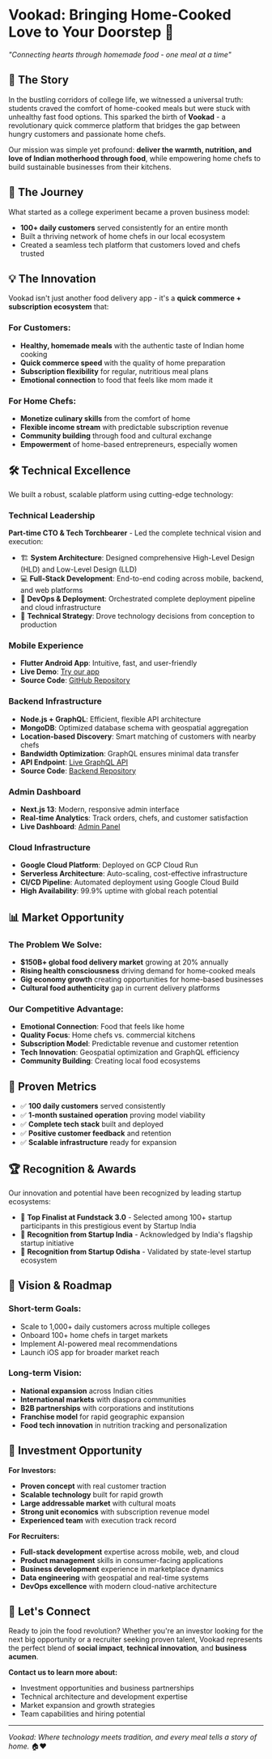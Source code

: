 # Vookad: Bringing Home-Cooked Love to Your Doorstep 🍛

*"Connecting hearts through homemade food - one meal at a time"*

## 🌟 The Story

In the bustling corridors of college life, we witnessed a universal truth: students craved the comfort of home-cooked meals but were stuck with unhealthy fast food options. This sparked the birth of **Vookad** - a revolutionary quick commerce platform that bridges the gap between hungry customers and passionate home chefs.

Our mission was simple yet profound: **deliver the warmth, nutrition, and love of Indian motherhood through food**, while empowering home chefs to build sustainable businesses from their kitchens.

## 🚀 The Journey

What started as a college experiment became a proven business model:
- **100+ daily customers** served consistently for an entire month
- Built a thriving network of home chefs in our local ecosystem
- Created a seamless tech platform that customers loved and chefs trusted

## 💡 The Innovation

Vookad isn't just another food delivery app - it's a **quick commerce + subscription ecosystem** that:

### For Customers:
- **Healthy, homemade meals** with the authentic taste of Indian home cooking
- **Quick commerce speed** with the quality of home preparation
- **Subscription flexibility** for regular, nutritious meal plans
- **Emotional connection** to food that feels like mom made it

### For Home Chefs:
- **Monetize culinary skills** from the comfort of home
- **Flexible income stream** with predictable subscription revenue
- **Community building** through food and cultural exchange
- **Empowerment** of home-based entrepreneurs, especially women

## 🛠️ Technical Excellence

We built a robust, scalable platform using cutting-edge technology:

### **Technical Leadership**
**Part-time CTO & Tech Torchbearer** - Led the complete technical vision and execution:
- 🏗️ **System Architecture**: Designed comprehensive High-Level Design (HLD) and Low-Level Design (LLD)
- 💻 **Full-Stack Development**: End-to-end coding across mobile, backend, and web platforms  
- 🚀 **DevOps & Deployment**: Orchestrated complete deployment pipeline and cloud infrastructure
- 🎯 **Technical Strategy**: Drove technology decisions from conception to production

### **Mobile Experience**
- **Flutter Android App**: Intuitive, fast, and user-friendly
- **Live Demo**: [Try our app](https://appetize.io/app/b_fuisbou5wmkluzdgj7fs66mwnm)
- **Source Code**: [GitHub Repository](https://github.com/Vookad-com/vookadapp)

### **Backend Infrastructure**
- **Node.js + GraphQL**: Efficient, flexible API architecture
- **MongoDB**: Optimized database schema with geospatial aggregation
- **Location-based Discovery**: Smart matching of customers with nearby chefs
- **Bandwidth Optimization**: GraphQL ensures minimal data transfer
- **API Endpoint**: [Live GraphQL API](https://api.vookad.com/graphql)
- **Source Code**: [Backend Repository](https://github.com/Vookad-com/vookadbackend)

### **Admin Dashboard**
- **Next.js 13**: Modern, responsive admin interface
- **Real-time Analytics**: Track orders, chefs, and customer satisfaction
- **Live Dashboard**: [Admin Panel](https://vookad-admin-git-master-wevookads.vercel.app)

### **Cloud Infrastructure**
- **Google Cloud Platform**: Deployed on GCP Cloud Run
- **Serverless Architecture**: Auto-scaling, cost-effective infrastructure
- **CI/CD Pipeline**: Automated deployment using Google Cloud Build
- **High Availability**: 99.9% uptime with global reach potential

## 📊 Market Opportunity

### **The Problem We Solve:**
- **$150B+ global food delivery market** growing at 20% annually
- **Rising health consciousness** driving demand for home-cooked meals
- **Gig economy growth** creating opportunities for home-based businesses
- **Cultural food authenticity** gap in current delivery platforms

### **Our Competitive Advantage:**
- **Emotional Connection**: Food that feels like home
- **Quality Focus**: Home chefs vs. commercial kitchens
- **Subscription Model**: Predictable revenue and customer retention
- **Tech Innovation**: Geospatial optimization and GraphQL efficiency
- **Community Building**: Creating local food ecosystems

## 🎯 Proven Metrics

- ✅ **100 daily customers** served consistently
- ✅ **1-month sustained operation** proving model viability
- ✅ **Complete tech stack** built and deployed
- ✅ **Positive customer feedback** and retention
- ✅ **Scalable infrastructure** ready for expansion

## 🏆 Recognition & Awards

Our innovation and potential have been recognized by leading startup ecosystems:

- 🥇 **Top Finalist at Fundstack 3.0** - Selected among 100+ startup participants in this prestigious event by Startup India
- 🌟 **Recognition from Startup India** - Acknowledged by India's flagship startup initiative
- 🏅 **Recognition from Startup Odisha** - Validated by state-level startup ecosystem


## 🔮 Vision & Roadmap

### **Short-term Goals:**
- Scale to 1,000+ daily customers across multiple colleges
- Onboard 100+ home chefs in target markets
- Implement AI-powered meal recommendations
- Launch iOS app for broader market reach

### **Long-term Vision:**
- **National expansion** across Indian cities
- **International markets** with diaspora communities
- **B2B partnerships** with corporations and institutions
- **Franchise model** for rapid geographic expansion
- **Food tech innovation** in nutrition tracking and personalization

## 💼 Investment Opportunity

**For Investors:**
- **Proven concept** with real customer traction
- **Scalable technology** built for rapid growth
- **Large addressable market** with cultural moats
- **Strong unit economics** with subscription revenue model
- **Experienced team** with execution track record

**For Recruiters:**
- **Full-stack development** expertise across mobile, web, and cloud
- **Product management** skills in consumer-facing applications
- **Business development** experience in marketplace dynamics
- **Data engineering** with geospatial and real-time systems
- **DevOps excellence** with modern cloud-native architecture

## 🤝 Let's Connect

Ready to join the food revolution? Whether you're an investor looking for the next big opportunity or a recruiter seeking proven talent, Vookad represents the perfect blend of **social impact**, **technical innovation**, and **business acumen**.

**Contact us to learn more about:**
- Investment opportunities and business partnerships
- Technical architecture and development expertise  
- Market expansion and growth strategies
- Team capabilities and hiring potential

---

*Vookad: Where technology meets tradition, and every meal tells a story of home.* 🏠❤️